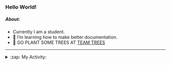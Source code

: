 ### Hello World!

##### About:
- Currently I am a student.
- 🌱 I’m learning how to make better documentation.
- 🌱 GO PLANT SOME TREES AT [TEAM TREES](https://teamtrees.org/)

---
<details>
  <summary>:zap: My Activity:</summary>
  
<!--START_SECTION:waka-->
![Code Time](http://img.shields.io/badge/Code%20Time-1%2C068%20hrs%2048%20mins-blue)

**I'm a Night 🦉** 

```text
🌞 Morning                1633 commits        ███░░░░░░░░░░░░░░░░░░░░░░   10.06 % 
🌆 Daytime                5201 commits        ████████░░░░░░░░░░░░░░░░░   32.03 % 
🌃 Evening                4731 commits        ███████░░░░░░░░░░░░░░░░░░   29.14 % 
🌙 Night                  4671 commits        ███████░░░░░░░░░░░░░░░░░░   28.77 % 
```
📅 **I'm Most Productive on Wednesday** 

```text
Monday                   2366 commits        ████░░░░░░░░░░░░░░░░░░░░░   14.57 % 
Tuesday                  1988 commits        ███░░░░░░░░░░░░░░░░░░░░░░   12.24 % 
Wednesday                3793 commits        ██████░░░░░░░░░░░░░░░░░░░   23.36 % 
Thursday                 2252 commits        ███░░░░░░░░░░░░░░░░░░░░░░   13.87 % 
Friday                   1603 commits        ██░░░░░░░░░░░░░░░░░░░░░░░   09.87 % 
Saturday                 1490 commits        ██░░░░░░░░░░░░░░░░░░░░░░░   09.18 % 
Sunday                   2744 commits        ████░░░░░░░░░░░░░░░░░░░░░   16.90 % 
```


📊 **This Week I Spent My Time On** 

```text
🔥 Editors: 
VS Code                  3 hrs 26 mins       █████████████████████████   100.00 % 

🐱‍💻 Projects: 
praise                   2 hrs 17 mins       █████████████████░░░░░░░░   66.62 % 
CSF22                    1 hr 6 mins         ████████░░░░░░░░░░░░░░░░░   32.29 % 
gdsc-next-weather-app    2 mins              ░░░░░░░░░░░░░░░░░░░░░░░░░   01.09 % 
```


 Last Updated on 22/03/2023 01:32:36 UTC
<!--END_SECTION:waka-->
</details>
